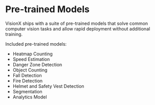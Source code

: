 # Pre-trained Models

VisionX ships with a suite of pre-trained models that solve common computer vision tasks and allow rapid deployment without additional training.

Included pre-trained models:
- Heatmap Counting
- Speed Estimation
- Danger Zone Detection
- Object Counting
- Fall Detection
- Fire Detection
- Helmet and Safety Vest Detection
- Segmentation
- Analytics Model
